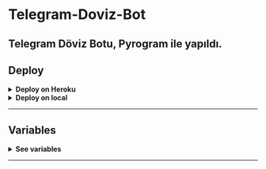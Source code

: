# Telegram-Doviz-Bot
Telegram Döviz Botu, Pyrogram ile yapıldı.
-------------------------------
## Deploy 

<details>
  <summary><b>Deploy on Heroku</b></summary>
<br/>

<p align="left">
  <a href="https://heroku.com/deploy?template=https://github.com/lambda-stock/Telegram-Doviz-Bot">
     <img style="border-radius: 3px;" height="30px" src="https://img.shields.io/badge/Deploy%20To%20Heroku-blueviolet?style=for-the-badge&logo=heroku">
  </a>
</p>

</details>

<details>
  <summary><b>Deploy on local</b></summary>
<br/>

```sh
# Installing python3 and pip
sudo apt install python3 python3-pip
```
  
```sh
git clone https://github.com/lambda-stock/Telegram-Doviz-Bot
cd Telegram-Doviz-Bot
pip3 install -r requirements.txt
# <Create Variables appropriately>
python3 main.py
```

</details>
  
----
## Variables

<details>
  <summary><b>See variables</b></summary>
<br/>

- `API_HASH` my.telegram.org
- `API_ID` my.telegram.org
- `BOT_TOKEN` @BotFather
</details>

---
